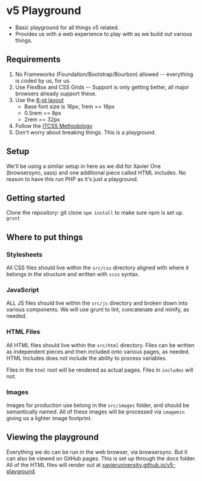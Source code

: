 # v5 Playground

- Basic playground for all things v5 related.
- Provides us with a web experience to play with as we build out various things.

## Requirements

1. No Frameworks (Foundation/Bootstrap/Bourbon) allowed -- everything is coded by us, for us.
2. Use FlexBox and CSS Grids -- Support is only getting better, all major browsers already support these.
3. Use the [8-pt layout](https://blog.prototypr.io/the-8pt-grid-consistent-spacing-in-ui-design-with-sketch-577e4f0fd520)
    * Base font size is 16px; 1rem == 16px
    * 0.5rem == 8px
    * 2rem == 32px
4. Follow the [ITCSS Methodology](https://blog.codeminer42.com/how-to-organize-your-styles-with-itcss-3787cbc6dcbf)
5. Don't worry about breaking things. This is a playground.

## Setup

We'll be using a similar setup in here as we did for Xavier One (browsersync, sass) and one additional
piece called HTML includes. No reason to have this run PHP as it's just a playground.

## Getting started

Clone the repository: git clone <project URL>
`npm install` to make sure npm is set up.
`grunt`

## Where to put things

### Stylesheets 

All CSS files should live within the `src/css` directory aligned with where it belongs in the structure and written with `scss` syntax.

### JavaScript

ALL JS files should live within the `src/js` directory and broken down into various components. We will use grunt
to lint, concatenate and minify, as needed.

### HTML Files

All HTML files should live within the `src/html` directory. Files can be written as independent pieces
and then included onto various pages, as needed. HTML Includes does *not* include the ability to process
variables.

Files in the `html` root will be rendered as actual pages. Files in `includes` will not.

### Images 

Images for production use belong in the `src/images` folder, and should be semantically named. All of these
images will be processed via `imagemin` giving us a lighter image footprint. 

## Viewing the playground

Everything we do can be run in the web browser, via browsersync. But it can also be viewed on GitHub pages.
This is set up through the docs folder. All of the HTML files will render out at [xavieruniversity.github.io/v5-playground](https://xavieruniversity.github.io/v5-playground/).

